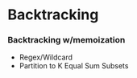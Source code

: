 # Backtracking

### Backtracking w/memoization

* Regex/Wildcard
* Partition to K Equal Sum Subsets
